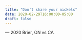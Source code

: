 ```yaml
---
title: "Don’t share your nickels"
date: 2020-02-29T16:00:00-05:00
draft: false
---
```

— 2020 Brier, ON vs CA